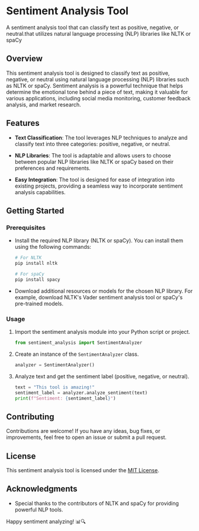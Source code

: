 # Sentiment Analysis Tool
A sentiment analysis tool that can classify text as positive, negative, or neutral.that utilizes natural language processing (NLP) libraries like NLTK or spaCy


## Overview

This sentiment analysis tool is designed to classify text as positive, negative, or neutral using natural language processing (NLP) libraries such as NLTK or spaCy. Sentiment analysis is a powerful technique that helps determine the emotional tone behind a piece of text, making it valuable for various applications, including social media monitoring, customer feedback analysis, and market research.

## Features

- **Text Classification**: The tool leverages NLP techniques to analyze and classify text into three categories: positive, negative, or neutral.

- **NLP Libraries**: The tool is adaptable and allows users to choose between popular NLP libraries like NLTK or spaCy based on their preferences and requirements.

- **Easy Integration**: The tool is designed for ease of integration into existing projects, providing a seamless way to incorporate sentiment analysis capabilities.

## Getting Started

### Prerequisites

- Install the required NLP library (NLTK or spaCy). You can install them using the following commands:
  ```bash
  # For NLTK
  pip install nltk
  
  # For spaCy
  pip install spacy
  ```

- Download additional resources or models for the chosen NLP library. For example, download NLTK's Vader sentiment analysis tool or spaCy's pre-trained models.

### Usage

1. Import the sentiment analysis module into your Python script or project.
   ```python
   from sentiment_analysis import SentimentAnalyzer
   ```

2. Create an instance of the `SentimentAnalyzer` class.
   ```python
   analyzer = SentimentAnalyzer()
   ```

3. Analyze text and get the sentiment label (positive, negative, or neutral).
   ```python
   text = "This tool is amazing!"
   sentiment_label = analyzer.analyze_sentiment(text)
   print(f"Sentiment: {sentiment_label}")
   ```

## Contributing

Contributions are welcome! If you have any ideas, bug fixes, or improvements, feel free to open an issue or submit a pull request.

## License

This sentiment analysis tool is licensed under the [MIT License](LICENSE).

## Acknowledgments

- Special thanks to the contributors of NLTK and spaCy for providing powerful NLP tools.

Happy sentiment analyzing! 📊🔍